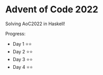 # Advent of Code 2022

Solving AoC2022 in Haskell!

Progress:
 * Day 1 ⭐⭐
 * Day 2 ⭐⭐
 * Day 3 ⭐⭐
 * Day 4 ⭐⭐
